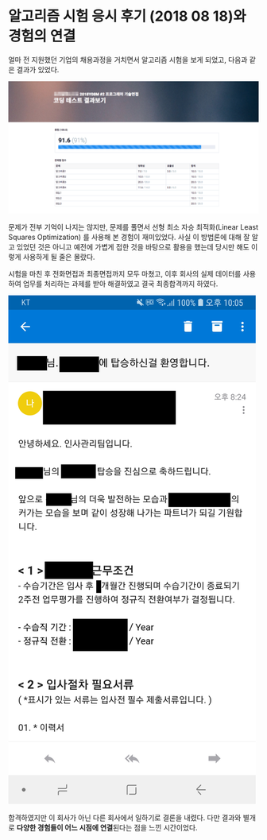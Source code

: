 # 알고리즘 시험 응시 후기 (2018 08 18)와 경험의 연결



  얼마 전 지원했던 기업의 채용과정을 거치면서 알고리즘 시험을 보게 되었고, 다음과 같은 결과가 있었다.



<img src="https://github.com/ysjhmtb/blog_images/blob/master/images/posting/%EC%97%90%ED%95%84%EB%A1%9C%EA%B7%B8%202018-08-18%20%EC%98%A4%ED%9B%84%206.49.04.png?raw=true">



 문제가 전부 기억이 나지는 않지만, 문제를 풀면서 선형 최소 자승 최적화(Linear Least Squares Optimization)  를 사용해 본 경험이 재미있었다. 사실 이 방법론에 대해 잘 알고 있었던 것은 아니고 예전에 가볍게 접한 것을 바탕으로 활용을 했는데 당시만 해도 이렇게 사용하게 될 줄은 몰랐다. 

   

 시험을 마친 후 전화면접과 최종면접까지 모두 마쳤고, 이후 회사의 실제 데이터를 사용하여 업무를 처리하는 과제를 받아 해결하였고 결국 최종합격까지 하였다. 

<img src="https://github.com/ysjhmtb/blog_images/blob/master/images/posting/IMG_2108.PNG?raw=true">



합격하였지만 이 회사가 아닌 다른 회사에서 일하기로 결론을 내렸다. 다만 결과와 별개로 **다양한 경험들이 어느 시점에 연결**된다는 점을 느낀 시간이었다.

 